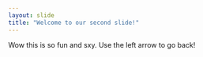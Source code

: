 ```yaml
---
layout: slide
title: "Welcome to our second slide!"
---
```

Wow this is so fun and sxy.
Use the left arrow to go back!
